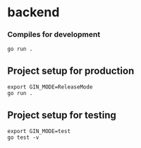 # backend


### Compiles for development
```
go run .
```

## Project setup for production
```
export GIN_MODE=ReleaseMode   
go run .
```
## Project setup for testing
```
export GIN_MODE=test   
go test -v
```
